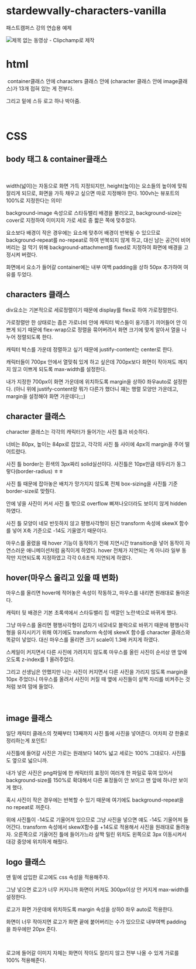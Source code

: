 # stardewvally-characters-vanilla

패스트캠퍼스 강의 연습용 예제

![제목 없는 동영상 - Clipchamp로 제작](https://github.com/KAMILLE31/stardewvally-characters-vanilla/assets/123332734/7b442bc4-0399-430d-b177-2039e39b6ba1)



# html

﻿
container클래스 안에 characters 클래스 안에 (character 클래스 안에 image클래스)가 13개 접혀 있는 게 전부다.

그리고 밑에 스듀 로고 하나 박아줌.

﻿

# CSS

## body 태그 & ﻿container클래스
﻿

width(넓이)는 자동으로 화면 가득 지정되지만, height(높이)는 요소들의 높이에 맞춰 잘리게 되므로, 화면을 가득 채우고 싶으면 따로 지정해야 한다. 100vh는 뷰포트의 100%로 지정한다는 의미!

background-image 속성으로 스타듀밸리 배경을 불러오고, background-size는 cover로 지정하여 이미지의 가로 세로 중 짧은 쪽에 맞추었다.

요소보다 배경이 작은 경우에는 요소에 맞추어 배경이 반복될 수 있으므로 background-repeat를 no-repeat로 하여 반복되지 않게 하고, 대신 남는 공간이 비어버리는 걸 막기 위해 background-attachment를 fixed로 지정하여 화면에 배경을 고정시켜 버렸다.

화면에서 요소가 들어갈 container에는 내부 여백 padding을 상하 50px 추가하여 여유를 두었다.


## characters 클래스

div요소는 기본적으로 세로정렬이기 때문에 display를 flex로 하여 가로정렬한다.

가로정렬만 한 상태로는 좁은 가로너비 안에 캐릭터 박스들이 옹기종기 끼어들어 안 이쁘게 되기 때문에 flex-wrap으로 정렬을 묶어버려서 화면 크기에 맞게 알아서 열을 나누어 정렬되도록 한다.

캐릭터 박스를 가운데 정렬하고 싶기 때문에 justify-content는 center로 한다.

캐릭터들이 700px 안에서 열맞춰 있게 하고 싶은데 700px보다 화면이 작아져도 깨지지 않고 이쁘게 되도록 max-width를 설정한다.

내가 지정한 700px이 화면 가운데에 위치하도록 margin을 상하0 좌우auto로 설정한다. (아니 위에 justify-content랑 뭐가 다른가 했더니 쟤는 행렬 모양만 가운데고, margin을 설정해야 화면 가운데다;;;)
﻿

## character 클래스

character 클래스는 각각의 캐릭터가 들어가는 사진 틀과 비슷하다.

너비는 80px, 높이는 84px로 잡았고, 각각의 사진 틀 사이에 4px의 margin을 주어 떨어트렸다.

사진 틀 border는 흰색의 3px짜리 solid실선이다. 사진틀은 10px만큼 테두리가 동그랗다(border-radius) ㅎㅎ

사진 틀 때문에 잡아놓은 배치가 망가지지 않도록 전체 box-sizing을 사진틀 기준 border-size로 맞췄다.

안에 넣을 사진이 커서 사진 틀 밖으로 overflow 삐져나오더라도 보이지 않게 hidden하였다.

사진 틀 모양이 네모 반듯하지 않고 평행사각형이 된건 transform 속성에 skewX 함수를 넣어 X축 기준으로 -14도 기울였기 때문이다.


마우스를 올렸을 때 hover 기능이 동작하기 전에 지연시간 transition을 넣어 동작이 자연스러운 애니메이션처럼 움직이게 하였다. hover 전체가 지연되는 게 아니라 일부 동작만 지연되도록 지정하였고 각각 0.6초씩 지연되게 하였다.


## hover(마우스 올리고 있을 때 변화)

마우스를 올리면 hover에 적어놓은 속성이 작동하고, 마우스를 내리면 원래대로 돌아온다.

캐릭터 뒷 배경은 기본 초록색에서 스타듀밸리 집 색깔인 노란색으로 바뀌게 했다.

그냥 마우스를 올리면 평행사각형이 갑자기 네모네모 블럭으로 바뀌기 때문에 평행사각형을 유지시키기 위해 여기에도 transform 속성에 skewX 함수를 character 클래스와 똑같이 넣었다. 대신 마우스를 올리면 크기 scale이 1.3배 커지게 하였다.

스케일이 커지면서 다른 사진에 가려지지 않도록 마우스를 올린 사진이 순서상 맨 앞에 오도록 z-index를 1 올려주었다.

그리고 선생님은 안했지만 나는 사진이 커지면서 다른 사진을 가리지 않도록 margin을 10px 주었더니 마우스를 올려서 사진이 커질 때 옆에 사진들이 살짝 자리를 비켜주는 것처럼 보여 맘에 들었다.


﻿

## image 클래스

일단 캐릭터 클래스의 첫째부터 13째까지 사진 틀에 사진을 넣어준다. 어차피 걍 한줄로 정리하는게 포인트!


사진틀에 들어갈 사진은 가로는 원래보다 140% 넓고 세로는 100% 그대로다. 사진틀도 옆으로 넓으니까.

내가 넣은 사진은 png파일에 한 캐릭터의 표정이 여러개 한 파일로 묶여 있어서 background-size를 150%로 확대해서 다른 표정들이 안 보이고 맨 앞에 하나만 보이게 했다.

혹시 사진이 작은 경우에는 반복할 수 있기 때문에 여기에도 background-repeat을 no repeat로 꺼준다.

위에 사진틀이 -14도로 기울어져 있으므로 그냥 사진을 넣으면 얘도 -14도 기울어져 들어간다. transform 속성에서 skewX함수를 +14도로 적용해서 사진을 원래대로 돌려놓자. 오른쪽으로 기울어진 틀에 들어가느라 살짝 밀린 위치도 왼쪽으로 3px 이동시켜서 대강 중앙에 위치하게 해줬다.

## ﻿﻿logo 클래스


맨 밑에 삽입한 로고에도 css 속성을 적용해주자.

그냥 넣으면 로고가 너무 커지니까 화면이 커져도 300px이상 안 커지게 max-width를 설정한다.

로고가 화면 가운데에 위치하도록 margin 속성을 상하0 좌우 auto로 적용한다.

화면이 너무 작아지면 로고가 화면 끝에 붙어버리는 수가 있으므로 내부여백 padding을 좌우에만 20px 준다.

​

로고에 들어갈 이미지 자체는 화면이 작아도 잘리지 않고 전부 나올 수 있게 가로를 100% 적용해준다.
﻿
﻿

